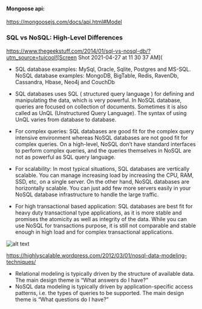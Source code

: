 #### Mongoose api:
https://mongoosejs.com/docs/api.html#Model

### SQL vs NoSQL: High-Level Differences
https://www.thegeekstuff.com/2014/01/sql-vs-nosql-db/?utm_source=tuicool![Screen Shot 2021-04-27 at 11 30 37 AM](

 - SQL database examples: MySql, Oracle, Sqlite, Postgres and MS-SQL. NoSQL database examples: MongoDB, BigTable, Redis, RavenDb, Cassandra, Hbase, Neo4j and CouchDb

 - SQL databases uses SQL ( structured query language ) for defining and manipulating the data, which is very powerful. In NoSQL database, queries are focused on collection of documents. Sometimes it is also called as UnQL (Unstructured Query Language). The syntax of using UnQL varies from database to database.

 - For complex queries: SQL databases are good fit for the complex query intensive environment whereas NoSQL databases are not good fit for complex queries. On a high-level, NoSQL don’t have standard interfaces to perform complex queries, and the queries themselves in NoSQL are not as powerful as SQL query language.

 - For scalability: In most typical situations, SQL databases are vertically scalable. You can manage increasing load by increasing the CPU, RAM, SSD, etc, on a single server. On the other hand, NoSQL databases are horizontally scalable. You can just add few more servers easily in your NoSQL database infrastructure to handle the large traffic.

 - For high transactional based application: SQL databases are best fit for heavy duty transactional type applications, as it is more stable and promises the atomicity as well as integrity of the data. While you can use NoSQL for transactions purpose, it is still not comparable and stable enough in high load and for complex transactional applications.

![alt text](https://user-images.githubusercontent.com/45111611/116269198-0220f700-a74c-11eb-9d39-008dd3708f6d.png)

https://highlyscalable.wordpress.com/2012/03/01/nosql-data-modeling-techniques/

 - Relational modeling is typically driven by the structure of available data. The main design theme is  “What answers do I have?” 
 - NoSQL data modeling is typically driven by application-specific access patterns, i.e. the types of queries to be supported. The main design theme is “What questions do I have?”  
